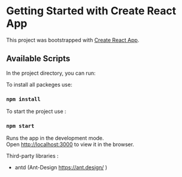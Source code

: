 # Getting Started with Create React App

This project was bootstrapped with [Create React App](https://github.com/facebook/create-react-app).

## Available Scripts

In the project directory, you can run:


To install all packeges use: 
### `npm install`
To start the project use :
### `npm start`

Runs the app in the development mode.\
Open [http://localhost:3000](http://localhost:3000) to view it in the browser.


Third-party libraries : 
 - antd (Ant-Design https://ant.design/ )

